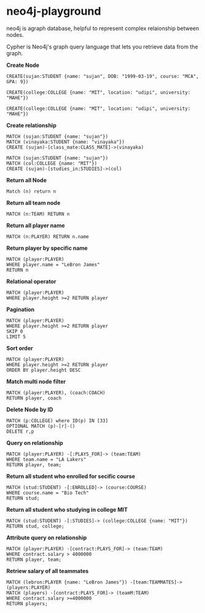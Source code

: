 # neo4j-playground

neo4j is agraph database, helpful to represent complex relaionship between nodes.

Cypher is Neo4j's graph query language that lets you retrieve data from the graph.

**Create Node**

```
CREATE(sujan:STUDENT {name: "sujan", DOB: "1999-03-19", course: "MCA", GPA: 9})

CREATE(college:COLLEGE {name: "MIT", location: "udipi", university: "MAHE"})

CREATE(college:COLLEGE {name: "MIT", location: "udipi", university: "MAHE"})
```

**Create relationship**

```
MATCH (sujan:STUDENT {name: "sujan"})
MATCH (vinayaka:STUDENT {name: "vinayaka"})
CREATE (sujan)-[class_mate:CLASS_MATE]->(vinayaka)
```

```
MATCH (sujan:STUDENT {name: "sujan"})
MATCH (col:COLLEGE {name: "MIT"})
CREATE (sujan)-[studies_in:STUDIES]->(col)
```

**Return all Node**

```
Match (n) return n
```

**Return all team node**

```
MATCH (n:TEAM) RETURN n
```

**Return all player name**

```
MATCH (n:PLAYER) RETURN n.name

```

**Return player by specific name**

```
MATCH (player:PLAYER)
WHERE player.name = "LeBron James"
RETURN n
```

**Relational operator**

```
MATCH (player:PLAYER)
WHERE player.height >=2 RETURN player
```

**Pagination**

```
MATCH (player:PLAYER)
WHERE player.height >=2 RETURN player
SKIP 0
LIMIT 5
```

**Sort order**

```
MATCH (player:PLAYER)
WHERE player.height >=2 RETURN player
ORDER BY player.height DESC
```

**Match multi node filter**

```
MATCH (player:PLAYER), (coach:COACH)
RETURN player, coach
```

**Delete Node by ID**

```
MATCH (p:COLLEGE) where ID(p) IN [33]
OPTIONAL MATCH (p)-[r]-()
DELETE r,p
```

**Query on relationship**

```
MATCH (player:PLAYER) -[:PLAYS_FOR]-> (team:TEAM)
WHERE team.name = "LA Lakers"
RETURN player, team;
```

**Return all student who enrolled for secific course**

```
MATCH (stud:STUDENT) -[:ENROLLED]-> (course:COURSE)
WHERE course.name = "Bio Tech"
RETURN stud;
```

**Return all student who studying in college MIT**

```
MATCH (stud:STUDENT) -[:STUDIES]-> (college:COLLEGE {name: "MIT"})
RETURN stud, college;
```

**Attribute query on relationship**

```
MATCH (player:PLAYER) -[contract:PLAYS_FOR]-> (team:TEAM)
WHERE contract.salary > 4000000
RETURN player, team;
```

**Retriew salary of all teammates**

```
MATCH (lebron:PLAYER {name: "LeBron James"}) -[team:TEAMMATES]-> (players:PLAYER)
MATCH (players) -[contract:PLAYS_FOR]-> (teamM:TEAM)
WHERE contract.salary >=4000000
RETURN players;
```
